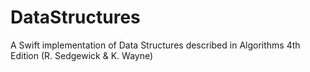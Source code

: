 # DataStructures
A Swift implementation of Data Structures described in Algorithms 4th Edition (R. Sedgewick &amp; K. Wayne)
